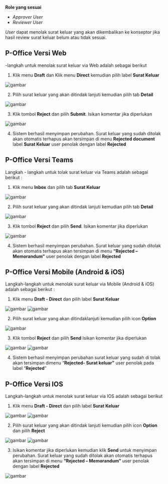 **Role yang sesuai**

- *Approver User*
- *Reviewer User*

*User* dapat menolak surat keluar yang akan dikembalikan ke konseptor jika hasil review surat keluar belum atau tidak sesuai. 

## **P-Office Versi Web**
-langkah untuk menolak surat keluar via Web adalah sebagai berikut

1. Klik menu **Draft** dan Klik menu **Direct**  kemudian pilih label **Surat Keluar**

![gambar](SuratKeluar/SK_Web/02SK44.png)

2. Pilih surat keluar yang akan ditindak lanjuti kemudian pilih tab **Detail**

![gambar](SuratKeluar/SK_Web/02SK45.png)

3. Klik tombol **Reject** dan pilih **Submit**. Isikan komentar jika diperlukan

![gambar](SuratKeluar/SK_Web/02SK46.png)

4. Sistem berhasil menyimpan perubahan. Surat keluar yang sudah ditolak akan otomatis terhapus akan tersimpan di menu **Rejected document** label **Surat Keluar** user penolak dengan label **Rejected**

## **P-Office Versi Teams**

Langkah - langkah untuk tolak surat keluar via Teams adalah sebagai berikut :

1. Klik menu **Inbox** dan pilih tab **Surat Keluar**

![gambar](SuratKeluar/SK_Teams/SK46.png)

2. Pilih surat keluar yang akan ditindak lanjuti kemudian pilih tab **Detail**

![gambar](SuratKeluar/SK_Teams/SK47.png)

3. Klik tombol **Reject** dan pilih **Send**. Isikan komentar jika diperlukan

![gambar](SuratKeluar/SK_Teams/SK48.png)
 
4. Sistem berhasil menyimpan perubahan. Surat keluar yang sudah ditolak akan otomatis terhapus akan tersimpan di menu **“Rejected – Memorandum”** user penolak dengan label **Rejected**

## **P-Office Versi Mobile (Android & iOS)**

Langkah-langkah untuk menolak surat keluar via Mobile (Android & iOS) adalah sebagai berikut :

1. Klik menu **Draft - Direct** dan pilih label **Surat Keluar**

![gambar](SuratKeluar/SK_Android/TolakSK/02A01.png) ![gambar](SuratKeluar/SK_Android/TolakSK/02A02.png)

2. Pilih surat keluar yang akan ditindaklanjuti kemudian pilih icon **Option**
   
![gambar](SuratKeluar/SK_Android/TolakSK/02A03.png)

3. Klik tombol **Reject** dan pilih **Send** Isikan komentar jika diperlukan

![gambar](SuratKeluar/SK_Android/TolakSK/02A04.png) ![gambar](SuratKeluar/SK_Android/TolakSK/02A05.png)

4. Sistem berhasil menyimpan perubahan surat keluar yang sudah di tolak akan tersimpan dimenu “**Rejected- Surat keluar”** user penolak pada label “**Rejected**”

## **P-Office Versi IOS**

Langkah-langkah untuk menolak surat keluar via IOS adalah sebagai berikut

1.	Klik menu **Draft - Direct** dan pilih label **Surat Keluar**

![gambar](SuratKeluar/SK_Android/TolakSK/02A01.png) ![gambar](SuratKeluar/SK_Android/TolakSK/02A02.png)

2.	Pilih surat keluar yang akan ditindak lanjuti kemudian pilih icon **Option** dan pilih **Reject**

![gambar](SuratKeluar/SK_Android/TolakSK/02A03.png)
![gambar](SuratKeluar/SK_Android/TolakSK/02A04.png)

3.	Isikan komentar jika diperlukan kemudian klik **Send** untuk menyimpan perubahan. Surat keluar yang sudah ditolak akan otomatis terhapus akan tersimpan di menu **“Rejected – Memorandum”** user penolak dengan label **Rejected**

![gambar](SuratKeluar/SK_Android/TolakSK/02A05.png)

